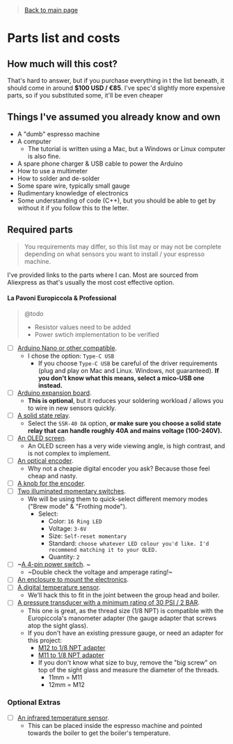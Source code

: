 > [Back to main page](../README.md)

# Parts list and costs

## How much will this cost?
That's hard to answer, but if you purchase everything in t the list beneath, it should come in around **$100 USD / €85**. I've spec'd slightly more expensive parts, so if you substituted some, it'll be even cheaper

## Things I've assumed you already know and own
- A "dumb" espresso machine
- A computer
    - The tutorial is written using a Mac, but a Windows or Linux computer is also fine.
- A spare phone charger & USB cable to power the Arduino
- How to use a multimeter
- How to solder and de-solder
- Some spare wire, typically small gauge
- Rudimentary knowledge of electronics
- Some understanding of code (C++), but you should be able to get by without it if you follow this to the letter.

## Required parts
> You requirements may differ, so this list may or may not be complete depending on what sensors you want to install / your espresso machine.

I've provided links to the parts where I can. Most are sourced from Aliexpress as that's usually the most cost effective option.

#### La Pavoni Europiccola & Professional
> @todo 
>
>   - Resistor values need to be added
>   - Power swtich implementation to be verified

- [ ] [Arduino Nano or other compatible](https://aliexpress.com/item/4000903444456.html). 
    - I chose the option: `Type-C USB`
        - If you choose `Type-C USB` be careful of the driver requirements (plug and play on Mac and Linux. Windows, not guaranteed). **If you don't know what this means, select a mico-USB one instead.**
- [ ] [Arduino expansion board](https://aliexpress.com/item/4000903444456.html).
    - **This is optional**, but it reduces your soldering workload / allows you to wire in new sensors quickly.
- [ ] [A solid state relay](https://s.click.aliexpress.com/e/_9h01hI). 
    - Select the `SSR-40 DA` option, **or make sure you choose a solid state relay that can handle roughly 40A and mains voltage (100-240V).**
- [ ] [An OLED screen](https://nl.aliexpress.com/item/32957309383.html). 
    - An OLED screen has a very wide viewing angle, is high contrast, and is not complex to implement.
- [ ] [An optical encoder](https://s.click.aliexpress.com/e/_A36Y2U). 
    - Why not a cheapie digital encoder you ask? Because those feel cheap and nasty.
- [ ] [A knob for the encoder](https://s.click.aliexpress.com/e/_Atgtlq). 
- [ ] [Two illuminated momentary switches](https://s.click.aliexpress.com/e/_AFDd3K). 
    - We will be using them to quick-select different memory modes ("Brew mode" & "Frothing mode").
        - Select: 
            - Color: `16 Ring LED`
            - Voltage: `3-6V`
            - Size: `Self-reset momentary`
            - Standard: `choose whatever LED colour you'd like. I'd recommend matching it to your OLED.`
            - Quantity: `2`
- [ ] ~[A 4-pin power switch](https://s.click.aliexpress.com/e/_A9EgSG). ~
    - ~Double check the voltage and amperage rating!~
- [ ] [An enclosure to mount the electronics](https://s.click.aliexpress.com/e/_AKRz3E).
- [ ] [A digital temperature sensor](https://s.click.aliexpress.com/e/_A4KEIU).
    - We'll hack this to fit in the joint between the group head and boiler.
- [ ] [A pressure transducer with a minimum rating of 30 PSI / 2 BAR](https://s.click.aliexpress.com/e/_ALg5YG). 
    - This one is great, as the thread size (1/8 NPT) is compatible with the Europiccola's manometer adapter (the gauge adapter that screws atop the sight glass).
    - If you don't have an existing pressure gauge, or need an adapter for this project:
        - [M12 to 1/8 NPT adapter](https://www.google.com/search?q=europiccola+m12+to+1%2F8+npt)
        - [M11 to 1/8 NPT adapter](https://www.google.com/search?q=europiccola+m11+to+1%2F8+npt)
        - If you don't know what size to buy, remove the "big screw" on top of the sight glass and measure the diameter of the threads.
            - 11mm = M11 
            - 12mm = M12

### Optional Extras
- [ ] [An infrared temperature sensor](https://nl.aliexpress.com/item/4001255844417.html?). 
    - This can be placed inside the espresso machine and pointed towards the boiler to get the boiler's temperature.